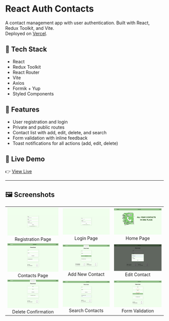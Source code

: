 # React Auth Contacts

A contact management app with user authentication. Built with React, Redux Toolkit, and Vite.  
Deployed on [Vercel](https://react-auth-contacts.vercel.app).

## 🚀 Tech Stack

- React
- Redux Toolkit
- React Router
- Vite
- Axios
- Formik + Yup
- Styled Components

## 🔐 Features

- User registration and login
- Private and public routes
- Contact list with add, edit, delete, and search
- Form validation with inline feedback
- Toast notifications for all actions (add, edit, delete)

## 🔗 Live Demo

👉 [View Live](https://react-auth-contacts.vercel.app)

---

## 🖼️ Screenshots

<table>
  <tr>
    <td align="center"><img src="./screenshots/register.png" width="240"/><br/>Registration Page</td>
    <td align="center"><img src="./screenshots/login.png" width="240"/><br/>Login Page</td>
    <td align="center"><img src="./screenshots/home.png" width="240"/><br/>Home Page</td>
  </tr>
  <tr>
    <td align="center"><img src="./screenshots/contacts.png" width="240"/><br/>Contacts Page</td>
    <td align="center"><img src="./screenshots/add.png" width="240"/><br/>Add New Contact</td>
    <td align="center"><img src="./screenshots/edit.png" width="240"/><br/>Edit Contact</td>
  </tr>
  <tr>
    <td align="center"><img src="./screenshots/delete.png" width="240"/><br/>Delete Confirmation</td>
    <td align="center"><img src="./screenshots/search.png" width="240"/><br/>Search Contacts</td>
    <td align="center"><img src="./screenshots/validation.png" width="240"/><br/>Form Validation</td>
  </tr>
</table>
